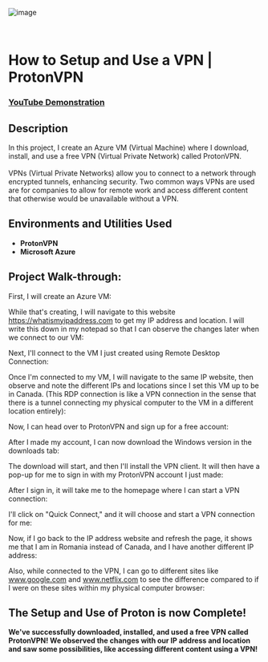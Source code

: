 <p align="center">
 
![image](https://github.com/user-attachments/assets/631445ef-105b-4349-9a57-cc95678c7928)

<br />

<h1>How to Setup and Use a VPN | ProtonVPN</h1>

 ### [YouTube Demonstration](https://youtu.be/_Jwpo0GfadQ)

<h2>Description</h2>
In this project, I create an Azure VM (Virtual Machine) where I download, install, and use a free VPN (Virtual Private Network) called ProtonVPN. <br />
<br />
VPNs (Virtual Private Networks) allow you to connect to a network through encrypted tunnels, enhancing security. Two common ways VPNs are used are for companies to allow for remote work and access different content that otherwise would be unavailable without a VPN.  
<br/>


<h2>Environments and Utilities Used</h2>

- <b>ProtonVPN</b>
- <b>Microsoft Azure</b>

<h2>Project Walk-through:</h2>

<p align="center">

First, I will create an Azure VM: <br/>

While that's creating, I will navigate to this website https://whatismyipaddress.com to get my IP address and location. I will write this down in my notepad so that I can observe the changes later when we connect to our VM:  <br/>

Next, I'll connect to the VM I just created using Remote Desktop Connection:  <br/>

Once I'm connected to my VM, I will navigate to the same IP website, then observe and note the different IPs and locations since I set this VM up to be in Canada. (This RDP connection is like a VPN connection in the sense that there is a tunnel connecting my physical computer to the VM in a different location entirely):  <br/>

Now, I can head over to ProtonVPN and sign up for a free account:  <br/>

After I made my account, I can now download the Windows version in the downloads tab:  <br/>

The download will start, and then I'll install the VPN client. It will then have a pop-up for me to sign in with my ProtonVPN account I just made:  <br/>

After I sign in, it will take me to the homepage where I can start a VPN connection:  <br/>

I'll click on "Quick Connect," and it will choose and start a VPN connection for me:

Now, if I go back to the IP address website and refresh the page, it shows me that I am in Romania instead of Canada, and I have another different IP address:  <br/>

Also, while connected to the VPN, I can go to different sites like www.google.com and www.netflix.com to see the difference compared to if I were on these sites within my physical computer browser:  <br/>

<h2> The Setup and Use of Proton is now Complete!</h2>

<b> We've successfully downloaded, installed, and used a free VPN called ProtonVPN! We observed the changes with our IP address and location and saw some possibilities, like accessing different content using a VPN! </b>
<br />
<br />
</p>
